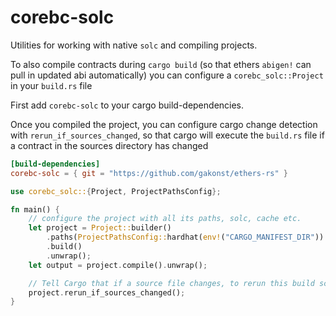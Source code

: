 # corebc-solc

Utilities for working with native `solc` and compiling projects.

To also compile contracts during `cargo build` (so that ethers `abigen!` can pull in updated abi automatically) you can configure a `corebc_solc::Project` in your `build.rs` file

First add `corebc-solc` to your cargo build-dependencies.

Once you compiled the project, you can configure cargo change detection with `rerun_if_sources_changed`, so that cargo will execute the `build.rs` file if a contract in the sources directory has changed

```toml
[build-dependencies]
corebc-solc = { git = "https://github.com/gakonst/ethers-rs" }
```

```rust
use corebc_solc::{Project, ProjectPathsConfig};

fn main() {
    // configure the project with all its paths, solc, cache etc.
    let project = Project::builder()
        .paths(ProjectPathsConfig::hardhat(env!("CARGO_MANIFEST_DIR")).unwrap())
        .build()
        .unwrap();
    let output = project.compile().unwrap();

    // Tell Cargo that if a source file changes, to rerun this build script.
    project.rerun_if_sources_changed();
}
```
